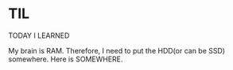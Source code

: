 # TIL
TODAY I LEARNED


My brain is RAM. Therefore, I need to put the HDD(or can be SSD) somewhere. Here is SOMEWHERE.


